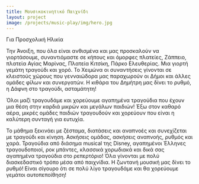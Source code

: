 ```yaml
---
title: Μουσικοκινητικό Παιχνίδι
layout: project
image: /projects/music-play/img/hero.jpg
---
```


Για Προσχολική Ηλικία

Την Άνοιξη, που όλα είναι ανθισμένα και μας προσκαλούν να γιορτάσουμε, συναντιόμαστε σε κήπους και όμορφες πλατείες, Ζάππειο, πλατεία Αγίας Μαρίνας, Πλατεία Κιτσίκη, Πάρκο Ελευθερίας. Μια γιορτή γεμάτη τραγούδι και χορό. Το Χειμώνα οι συναντήσεις γίνονται σε κλειστούς χώρους που γενναιώδορα μας παραχωρούν οι Δήμοι και άλλες ομάδες φίλων και συνεργατών.  Η κιθάρα του Δημήτρη μας δίνει το ρυθμό, η Δάφνη στο τραγούδι, ασταμάτητη!

Όλοι μαζί τραγουδάμε και χορεύουμε αγαπημένα τραγούδια που έχουν μια θέση στην καρδιά μικρών και μεγάλων παιδιών! Έξω στον καθαρό αέρα, μικρές ομάδες παιδιών τραγουδούν και χορεύουν που είναι η καλύτερη συνταγή για ευτυχία.

Το μάθημα ξεκινάει με ζέσταμα, διατάσεις και αναπνοές και συνεχίζεται με τραγούδι και κίνηση. Ασκήσεις ομάδας, ασκήσεις αναπνοής, ρυθμός και χαρά. Τραγούδια από διάσημα musical της Disney, αγαπημένοι Έλληνες τραγουδοποιοί, ροκ μπάντες, κλασσικά χορωδιακά και δικά σας αγαπημένα τραγούδια στο ρεπερτόριο! Όλα γίνονται με πολύ διασκεδαστικό τρόπο μέσα από παιχνίδια. Η ζωντανή μουσική μας δίνει το ρυθμό! Είναι σίγουρο ότι σε πολύ λίγο τραγουδάμε και θα χορεύουμε γεμάτοι αυτοπεποίθηση!

